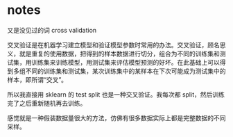 # notes

又是没见过的词 cross validation

交叉验证是在机器学习建立模型和验证模型参数时常用的办法。交叉验证，顾名思义，就是重复的使用数据，把得到的样本数据进行切分，组合为不同的训练集和测试集，用训练集来训练模型，用测试集来评估模型预测的好坏。在此基础上可以得到多组不同的训练集和测试集，某次训练集中的某样本在下次可能成为测试集中的样本，即所谓“交叉”。　

所以我直接用 sklearn 的 test split 也是一种交叉验证。我每次都 split，然后训练完了之后重新随机再去训练。

感觉就是一种假装数据量很大的方法，仿佛有很多数据实际上都是完整数据的不同采样。